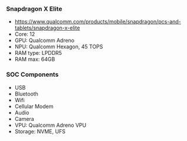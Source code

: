 ### Snapdragon X Elite

- https://www.qualcomm.com/products/mobile/snapdragon/pcs-and-tablets/snapdragon-x-elite
- Core: 12
- GPU: Qualcomm Adreno
- NPU: Qualcomm Hexagon, 45 TOPS
- RAM type: LPDDR5
- RAM max: 64GB

### SOC Components

- USB
- Bluetooth
- Wifi
- Cellular Modem
- Audio
- Camera
- VPU:  Qualcomm Adreno VPU
- Storage: NVME, UFS

